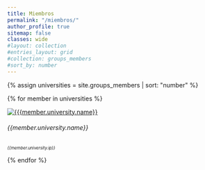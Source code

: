 ```yaml
---
title: Miembros
permalink: "/miembros/"
author_profile: true
sitemap: false
classes: wide
#layout: collection
#entries_layout: grid
#collection: groups_members
#sort_by: number
---
```

{% assign universities = site.groups_members | sort: "number" %}

<p float="left">
{% for member in universities %}
<div class="container m-2">
  <div class="d-flex flex-wrap">
  <div class="card">
    <div class="row g-0">
        <div class="col-md-2">
        <a href="{{member.university.url}}" title="Go to URL" target="_blank"><img src="{{member.university.logo}}" class="card-img" alt="{{{member.university.name}}"></a>
        </div>
    <div class="col-md-8">
        <div class="card-body">
        <h6 class="card-title">{{member.university.name}}</h6>
        <p class="card-text" style="font-size: 0.6rem;"><em>{{member.university.ip}}</em></p>
        </div>
    </div>
  </div>
  </div>
  </div>
</div>

<!--
<a href="{{member.university.url}}" target="_blank" title="{{member.university.name}}"><img src="{{member.university.logo}}" alt="{{member.university.name}}" width="200px"/></a>
-->
{% endfor %}
</p>
